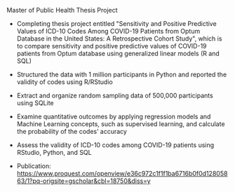 Master of Public Health Thesis Project
- Completing thesis project entitled "Sensitivity and Positive Predictive Values of ICD-10 Codes Among COVID-19 Patients from Optum Database in the United States: A Retrospective Cohort Study", which is to compare sensitivity and positive predictive values of COVID-19 patients from Optum database using generalized linear models (R and SQL)
- Structured the data with 1 million participants in Python and reported the validity of codes using R/RStudio 
- Extract and organize random sampling data of 500,000 participants using SQLite 
- Examine quantitative outcomes by applying regression models and Machine Learning concepts, such as supervised learning, and calculate the probability of the codes’ accuracy 
- Assess the validity of ICD-10 codes among COVID-19 patients using RStudio, Python, and SQL

- Publication: https://www.proquest.com/openview/e36c972c1f1f1ba6716b0f0d12805863/1?pq-origsite=gscholar&cbl=18750&diss=y
